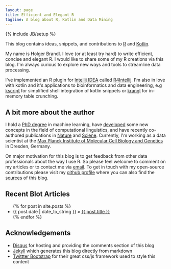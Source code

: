 ```yaml
---
layout: page
title: Efficient and Elegant R
tagline: A blog about R, Kotlin and Data Mining
---
```

{% include JB/setup %}

This blog contains ideas, snippets, and contributions to [R](http://www.r-project.org/) and [Kotlin](https://kotlinlang.org/).

My name is Holger Brandl. I love (or at least try hard) to write efficient, concise and elegant R. I would like to share some of my R creations via this blog. I'm always curious to explore new ways and tools to streamline data processing. 

I've implemented an R plugin for [Intellij IDEA](https://www.jetbrains.com/idea) called [R4Intellij](https://github.com/holgerbrandl/r4intellij). I'm also in love with kotlin and it's applications to bioinformatics and data engineering, e.g [kscript](https://github.com/holgerbrandl/kscript) for simplified shell integration of kotlin snippets or [krangl](https://github.com/holgerbrandl/krangl) for in-memory table crunching. 

## A bit more about the author


I hold a [PhD degree](http://pub.uni-bielefeld.de/publication/2305544) in machine learning, have [developed](http://dblp.uni-trier.de/pers/hd/b/Brandl:Holger) some new concepts in the field of computational linguistics, and have recently co-authored publications in [Nature](http://www.nature.com/nature/journal/v500/n7460/full/nature12414.html) and [Sciene](http://www.sciencemag.org/content/early/2015/02/25/science.aaa1975.abstract).  Currently, I'm working as a data scientist at the [Max Planck Institute of Molecular Cell Biology and Genetics](http://mpi-cbg.de/) in Dresden, Germany.

On major motivation for this blog is to get feedback from other data professionals about the way I use R. So please feel welcome to comment on my articles or to contact me via [email](holgerbrandl+blog@gmail.com). To get in touch with my open-source contributions please visit my [github profile](https://github.com/holgerbrandl) where you can also find the [sources](https://github.com/holgerbrandl/holgerbrandl.github.io) of this blog.


## Recent Blot Articles

<ul class="posts">
  {% for post in site.posts %}
    <li><span>{{ post.date | date_to_string }}</span> &raquo; <a href="{{ BASE_PATH }}{{ post.url }}">{{ post.title }}</a></li>
  {% endfor %}
</ul>

## Acknowledgements

* [Disqus](https://disqus.com/) for hosting and providing the comments section of this blog
* [Jekyll](http://jekyllrb.com/) which generates this blog directly from markdown
* [Twittter Bootstrap](http://getbootstrap.com/) for their great css/js  framework used to style this content


